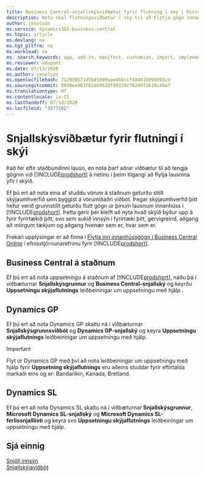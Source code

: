 ```yaml
---
title: Business Central-snjallskýsviðbætur fyrir flutning í ský | Microsoft Docs
description: Nota skal flutningsviðbætur í ský til að flytja gögn innanhúss í Business Central á netinu. Þessar viðbætur færa innanhússgögn í skýið svo hægt sé að nota Business Central á netinu með fyrirliggjandi gögnum.
author: jenolson
ms.service: dynamics365-business-central
ms.topic: article
ms.devlang: na
ms.tgt_pltfrm: na
ms.workload: na
ms. search.keywords: app, add-in, manifest, customize, import, implement
ms.reviewer: edupont
ms.date: 07/13/2020
ms.author: jenolson
ms.openlocfilehash: 712950571d5b45680aae46bccfd8401b999993cd
ms.sourcegitcommit: 89d0ea903f61ab0628f99329c762d9f1619c49a7
ms.translationtype: HT
ms.contentlocale: is-IS
ms.lasthandoff: 07/14/2020
ms.locfileid: "3577262"
---
```

# <a name="intelligent-cloud-extensions-for-cloud-migration"></a>Snjallskýsviðbætur fyrir flutningi í skýi

Það fer eftir staðbundinni lausn, en nota þarf aðrar viðbætur til að tengja gögnin við [!INCLUDE[prodshort](includes/prodshort.md)] á netinu í þeim tilgangi að flytja lausnina yfir í skýið.  

Ef þú ert að nota eina af studdu vörum á staðnum geturðu stillt skýjaumhverfið sem byggist á vörumiðaðri viðbót. Þegar skýjaumhverfið þitt hefur verið grunnstillt geturðu flutt gögn úr þínum lausnum innanhúss í [!INCLUDE[prodshort](includes/prodshort.md)]. Þetta gerir þér kleift að nýta hvað skýið býður upp á fyrir fyrirtækið þitt, svo sem aukið innsýn í fyrirtæki þitt, gervigreind, aðgang að mörgum tækjum og aðgang hvenær sem er, hvar sem er.  

Frekari upplýsingar er að finna í [Flytja inn innanhússgögn í Business Central Online](/dynamics365/business-central/dev-itpro/administration/migrate-data) í efnisstjórnunarefninu fyrir [!INCLUDE[prodshort](includes/prodshort.md)].  

## <a name="business-central-on-premises"></a>Business Central á staðnum

Ef þú ert að nota uppsetningu á staðnum af [!INCLUDE[prodshort](includes/prodshort.md)], náðu þá í viðbæturnar **Snjallskýsgrunnur** og **Business Central-snjallský** og keyrðu **Uppsetningu skýjaflutnings** leiðbeiningar um uppsetningu með hjálp .  

## <a name="dynamics-gp"></a>Dynamics GP

Ef þú ert að nota Dynamics GP skaltu ná í viðbæturnar **Snjallskýsgrunnsviðbót** og **Dynamics GP-snjallský** og keyra **Uppsetningu skýjaflutnings** leiðbeiningar um uppsetningu með hjálp.  

> [!IMPORTANT]
> Flyt úr Dynamics GP með því að nota leiðbeiningar um uppsetningu með hjálp fyrir **Uppsetning skýjaflutnings** eru aðeins studdar fyrir eftirtalda markaði eins og er: Bandaríkin, Kanada, Bretland.

## <a name="dynamics-sl"></a>Dynamics SL

Ef þú ert að nota Dynamics SL skaltu ná í viðbæturnar **Snjallskýsgrunnur**, **Microsoft Dynamics SL-snjallský** og **Microsoft Dynamics SL-ferlissnjalllisti** og keyra svo **Uppsetningu skýjaflutnings** leiðbeiningar um uppsetningu með hjálp.  

## <a name="see-also"></a>Sjá einnig

[Snjöll innsýn](about-intelligent-cloud.md)  
[Snjallskýjaviðbót](ui-extensions-intelligent-cloud.md)  
